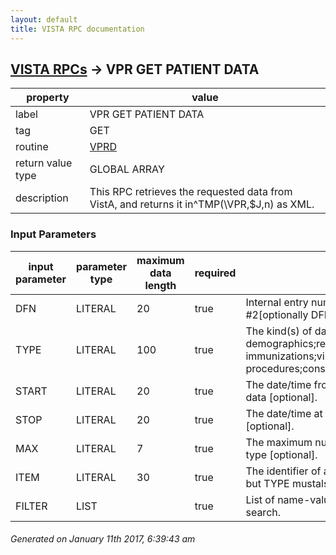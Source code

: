 ```yaml
---
layout: default
title: VISTA RPC documentation
---
```




## [VISTA RPCs](TableOfContent.md) &#8594; VPR GET PATIENT DATA 

 property | value 
--- | --- 
 label | VPR GET PATIENT DATA
 tag | GET
 routine | [VPRD](http://code.osehra.org/dox/Routine_VPRD_source.html)
 return value type | GLOBAL ARRAY
 description | This RPC retrieves the requested data from VistA, and returns it in^TMP(\VPR\,$J,n) as XML.

### Input Parameters

| input parameter | parameter type | maximum data length | required | description | 
| --- | --- | --- | --- | --- | 
| DFN | LITERAL | 20 | true | Internal entry number from Patient file #2[optionally DFN;ICN for remote calls] | 
| TYPE | LITERAL | 100 | true | The kind(s) of data to return, which may include:  demographics;reactions;problems;vitals;labs;meds;  immunizations;visits;appointments;documents;  procedures;consults | 
| START | LITERAL | 20 | true | The date/time from which to begin searching for data [optional]. | 
| STOP | LITERAL | 20 | true | The date/time at which to end searching for data [optional]. | 
| MAX | LITERAL | 7 | true | The maximum number of items to return per data type [optional]. | 
| ITEM | LITERAL | 30 | true | The identifier of a single item to return [optional, but TYPE mustalso be defined when used]. | 
| FILTER | LIST |  | true | List of name-value pairs, further refining the search. | 




 ###### Generated on January 11th 2017, 6:39:43 am